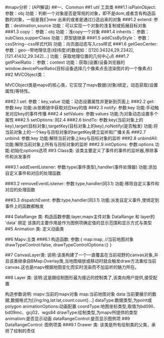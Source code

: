 #mapv分析：(API解读)
##一、Common ##1 util 工具类 
###1.1 isPlainObject: 参数：obj 功能：判断一个对象是否是常规的对象，即不是dom,或者含有构造函数的对象，一般是我们new 出来的或者是通过{}造出来的对象 
###1.2 extend: 参数：destination,source 功能：可以实现一个对象的浅复制或拓展目标对象 
###1.3 copy： 参数：obj
功能：浅copy一个对象 
###1.4 inherits： 参数：subClass,supperClass
功能：原型链继承 
###1.5 addCssByStyle： 参数：cssString--css样式代码
功能：向页面动态写入css样式 
###1.6 getGeoCenter: 参数：geo--带地理信息(经纬度)的数组如：[[120.34324,29.2342],[121.41432,29.342]...]
功能：获取地理位置的几何中心点 
###1.7 getPixelRatio： 参数：context
功能：获取(设置)设备浏览器的window.devicePixelRatio(目标设备选择几个像素点去渲染图片的一个像素点) 
##2 MVCObject类：

MVCObject类是mapv的核心类，它实现了mapv数据(对象)绑定，动态获取(设置属性)等特性。

###2.1 set: 参数：key,value
功能：动态设置属性并更新到页面上 
###2.2 get: 参数:key
功能:从依赖链中获取对应key的值 
###2.3 notify: 参数:key
功能:手动触发对应key的事件传播 
###2.4 setValues: 参数:values
功能:为对象动态设置多个属性 
###2.5 setOptions: 同2.4 
###2.6 bindTo: 参数:key(当前对象上的key),target(目标对象),targetKey(目标对象上的key),noNotify(是否触发)
功能:将当前对象上的一个key与目标对象的targetKey建立监听和广播关系 
###2.7 unbind: 参数:key
功能:解除当前对象上key与目标对象的监听 
###2.8 unbindAll: 功能:解除当前对象上所有与目标对象的监听 ###2.9 initOptions: 参数:options
功能:初始化options选项 ##3 Class类:
该类主要定义了事件的事件的监听器,移除事件和派发事件

###3.1 addEventListener: 参数:type(事件类型),handler(事件处理器)
功能:添加自定义事件和对应的处理函数 

###3.2 removeEventListener: 参数:type,handler(同3.1)
功能:移除自定义事件和对应的处理函数 

###3.3 dispatchEvent: 参数:type,handler(同3.1)
功能:派发自定义事件,使绑定到事件上的函数都触发 

##4 DataRange 类: 构造函数参数:layer,mapv主件对象
DataRange 和 layer的 'data' 绑定 该类的主要作用是作为图例项确定值的显示范围和显示方式与类型 
##5 Animation 类: 定义动画类 

##6 Mapv:主类 
###6.1 构造函数: 参数:{ map:map, //当前地图对象 drawTypeControl:false, drawTypeControlOptions:{} } 

##7 CanvasLayer类:
说明:该类构建了一个一直覆盖在当前视野的canvas对象,并且该类继承自BMap.Overlay类,当地图缩放或移动时就会触发draw方法重绘当前canvas.这也是mapv根据地图变化而实时渲染而不加监听的魅力所在。

##8 Layer 类:
说明:这是跟绘制图形最为接近的控制类了,该类向用户提供,接受配置

构造参数说明:
mapv:当前的mapv对象
map:当前地图对象
data:当前要展示的数据,数据格式为[{lng:lng,lat:lat,count:count}...]
dataType:数据类型,为point或polygon
animationOptions:动画配置
coordType:地图坐标类型,取值为bd09ll、bd09mc、gcj02、wgs84
drawType:绘制类型,为mapv所提供的类型
animation:是否显示动画
dataRangeControl:是否显示图例项 
##9 DataRangeControl:
图例项类
###9.1 Drawer 类: 
该类是所有绘制类的父类，承担了绘制的责任
